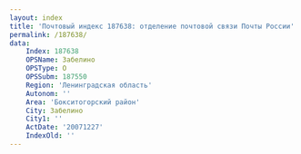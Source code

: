 ```yaml
---
layout: index
title: 'Почтовый индекс 187638: отделение почтовой связи Почты России'
permalink: /187638/
data:
    Index: 187638
    OPSName: Забелино
    OPSType: О
    OPSSubm: 187550
    Region: 'Ленинградская область'
    Autonom: ''
    Area: 'Бокситогорский район'
    City: Забелино
    City1: ''
    ActDate: '20071227'
    IndexOld: ''
---
```

